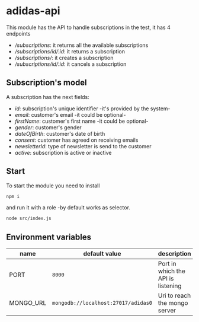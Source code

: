 # adidas-api

This module has the API to handle subscriptions in the test, it has 4 endpoints

- */subscriptions*: it returns all the available subscriptions
- */subscriptions/id/:id*: it returns a subscription
- */subscriptions/*: it creates a subscription
- */subscriptions/id/:id*: it cancels a subscription

## Subscription's model

A subscription has the next fields:

- *id*: subscription's unique identifier -it's provided by the system-
- *email*: customer's email -it could be optional-
- *firstName*: customer's first name -it could be optional-
- *gender*: customer's gender
- *dateOfBirth*: customer's date of birth
- *consent*: customer has agreed on receiving emails
- *newsletterId*: type of newsletter is send to the customer
- *active*: subscription is active or inactive

## Start

To start the module you need to install

```sh
npm i
```

and run it with a role -by default works as selector.

```sh
node src/index.js
```

## Environment variables

| name| default value| description|
|-----|--------------|------------|
|PORT| ```8000```| Port in which the API is listening|
|MONGO_URL|```mongodb://localhost:27017/adidas0```|Uri to reach the mongo server|
